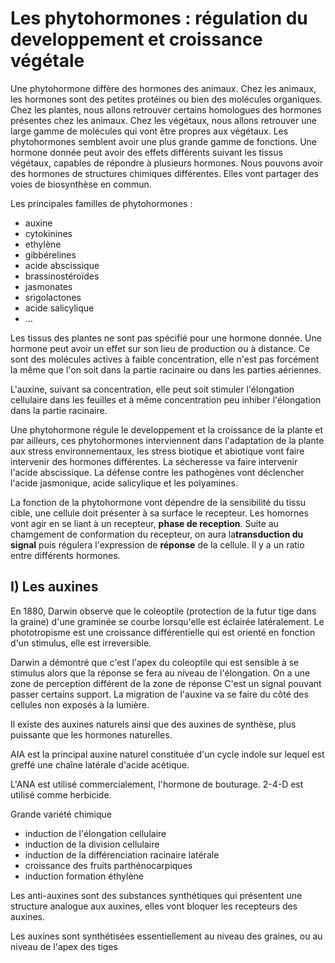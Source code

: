 # Les phytohormones : régulation du developpement et croissance végétale



Une phytohormone diffère des hormones des animaux. Chez les animaux, les hormones sont des petites protéines ou bien des molécules organiques. Chez les plantes, nous allons retrouver certains homologues des hormones présentes chez les animaux. Chez les végétaux, nous allons retrouver une large gamme de molécules qui vont être propres aux végétaux. Les phytohormones semblent avoir une plus grande gamme de fonctions. Une hormone donnée peut avoir des effets différents suivant les tissus végétaux, capables de répondre à plusieurs hormones. Nous pouvons avoir des hormones de structures chimiques différentes. Elles vont partager des voies de biosynthèse en commun.

Les principales familles de phytohormones :

* auxine
* cytokinines
* ethylène
* gibbérelines
* acide abscissique
* brassinostéroïdes
* jasmonates
* srigolactones
* acide salicylique
* ...

Les tissus des plantes ne sont pas spécifié pour une hormone donnée. Une hormone peut avoir un effet sur son lieu de production ou à distance. Ce sont des molécules actives à faible concentration, elle n'est pas forcément la même que l'on soit dans la partie racinaire ou dans les parties aériennes.

L'auxine, suivant sa concentration, elle peut soit stimuler l'élongation cellulaire dans les feuilles et à même concentration peu inhiber l'élongation dans la partie racinaire.  

Une phytohormone régule le developpement et la croissance de la plante et par ailleurs, ces phytohormones interviennent dans l'adaptation de la plante aux stress environnementaux, les stress biotique et abiotique vont faire intervenir des hormones différentes. La sécheresse va faire intervenir l'acide abscissique. La défense contre les pathogènes vont déclencher l'acide jasmonique, acide salicylique et les polyamines.

La fonction de la phytohormone vont dépendre de la sensibilité du tissu cible, une cellule doit présenter à sa surface le recepteur. Les homornes vont agir en se liant à un recepteur, **phase de reception**. Suite au chamgement de conformation du recepteur, on aura la**transduction du signal** puis régulera l'expression de **réponse** de la cellule. Il y a un ratio entre différents hormones.  

## I) Les auxines

En 1880, Darwin observe que le coleoptile (protection de la futur tige dans la graine) d'une graminée se courbe lorsqu'elle est éclairée latéralement. Le phototropisme est une croissance différentielle qui est orienté en fonction d'un stimulus, elle est irreversible. 

Darwin a démontré que c'est l'apex du coleoptile qui est sensible à se stimulus alors que la réponse se fera au niveau de l'élongation. On a une zone de perception différent de la zone de réponse C'est un signal pouvant passer certains support. La migration de l'auxine va se faire du côté des cellules non exposés à la lumière.

Il existe des auxines naturels ainsi que des auxines de synthèse, plus puissante que les hormones naturelles.

AIA est la principal auxine naturel constituée d'un cycle indole sur lequel est greffé une chaîne latérale d'acide acétique. 

L'ANA est utilisé commercialement, l'hormone de bouturage. 2-4-D est utilisé comme herbicide. 

Grande variété chimique

* induction de l'élongation cellulaire
* induction de la division cellulaire
* induction de la différenciation racinaire latérale
* croissance des fruits parthénocarpiques
* induction formation éthylène

Les anti-auxines sont des substances synthétiques qui présentent une structure analogue aux auxines, elles vont bloquer les recepteurs des auxines.

Les auxines sont synthétisées essentiellement au niveau des graines, ou au niveau de l'apex des tiges











